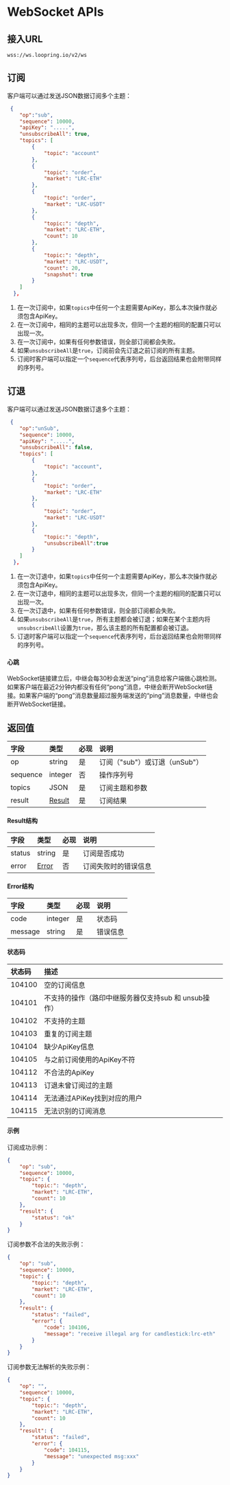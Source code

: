# WebSocket APIs

## 接入URL

```
wss://ws.loopring.io/v2/ws
```

## 订阅
客户端可以通过发送JSON数据订阅多个主题：

```JSON
 {
    "op":"sub",
    "sequence": 10000,
    "apiKey": ".....",
    "unsubscribeAll": true,
    "topics": [
        {
            "topic": "account"
        },
        {
            "topic": "order",
            "market": "LRC-ETH"
        },
        {
            "topic": "order",
            "market": "LRC-USDT"
        },
        {
            "topic:": "depth",
            "market": "LRC-ETH",
            "count": 10
        },
        {
            "topic:": "depth",
            "market": "LRC-USDT",
            "count": 20,
            "snapshot": true
        }
    ]
  },
```


1. 在一次订阅中，如果`topics`中任何一个主题需要ApiKey，那么本次操作就必须包含ApiKey。
1. 在一次订阅中，相同的主题可以出现多次，但同一个主题的相同的配置只可以出现一次。
1. 在一次订阅中，如果有任何参数错误，则全部订阅都会失败。
1. 如果`unsubscribeAll`是`true`，订阅前会先订退之前订阅的所有主题。
1. 订阅时客户端可以指定一个`sequence`代表序列号，后台返回结果也会附带同样的序列号。



## 订退
客户端可以通过发送JSON数据订退多个主题：

```JSON
 {
    "op":"unSub",
    "sequence": 10000,
    "apiKey": ".....",
    "unsubscribeAll": false,
    "topics": [
        {
            "topic": "account",
        },
        {
            "topic": "order",
            "market": "LRC-ETH"
        },
        {
            "topic": "order",
            "market": "LRC-USDT"
        },
        {
            "topic:": "depth",
            "unsubscribeAll":true
        }
    ]
  },
```


1. 在一次订退中，如果`topics`中任何一个主题需要ApiKey，那么本次操作就必须包含ApiKey。
1. 在一次订退中，相同的主题可以出现多次，但同一个主题的相同的配置只可以出现一次。
1. 在一次订退中，如果有任何参数错误，则全部订阅都会失败。
1. 如果`unsubscribeAll`是`true`，所有主题都会被订退；如果在某个主题内将`unsubscribeAll`设置为`true`，那么该主题的所有配置都会被订退。
1. 订退时客户端可以指定一个`sequence`代表序列号，后台返回结果也会附带同样的序列号。

#### 心跳

WebSocket链接建立后，中继会每30秒会发送“ping”消息给客户端做心跳检测。如果客户端在最近2分钟内都没有任何“pong”消息，中继会断开WebSocket链接。如果客户端的“pong”消息数量超过服务端发送的“ping”消息数量，中继也会断开WebSocket链接。


## 返回值

|  字段  |     类型     | 必现 |               说明               |      
| :---- | :---------- | :------ | :------------------------------ |
|   op   |    string    |    是    |         订阅（"sub"）或订退（unSub"）         |    
|   sequence   |    integer    |    否    |        操作序列号        |   
| topics |   JSON  |    是    |             订阅主题和参数            | 
| result |    [Result](#result)   |    是    |             订阅结果             |            


####  <span id="result">Result结构</span>

|  字段  |      类型       | 必现 |         说明         | 
| :---- | :------------- | :------ | :------------------ |
| status |     string      |    是    |     订阅是否成功     | 
| error  | [Error](#error) |    否    | 订阅失败时的错误信息 | 

####   <span id="error">Error结构</span>

|  字段   |  类型   | 必现 |   说明   |     
| :----- | :----- | :------ | :------ | 
|  code   | integer |    是    |  状态码  |  
| message | string  |    是    | 错误信息 | 

#### 状态码

| **状态码** |                         描述                         |
| :-------- | :-------------------------------------------------- |
|   104100   |                     空的订阅信息                     |
|   104101   | 不支持的操作（路印中继服务器仅支持sub 和 unsub操作） |
|   104102   |                     不支持的主题                     |
|   104103   |                    重复的订阅主题                    |
|   104104   |                    缺少ApiKey信息                    |
|   104105   |              与之前订阅使用的ApiKey不符              |
|   104112   |                    不合法的ApiKey                    |
|   104113   |               订退未曾订阅过的主题               |
|   104114   |             无法通过APiKey找到对应的用户             |
|   104115   |                  无法识别的订阅消息                  |

#### 示例

订阅成功示例：

```json
{
    "op": "sub",
    "sequence": 10000,
    "topic": {
        "topic:": "depth",
        "market": "LRC-ETH",
        "count": 10
    },
    "result": {
        "status": "ok"
    }
}
```

订阅参数不合法的失败示例：

```json
{
    "op": "sub",
    "sequence": 10000,
    "topic": {
        "topic:": "depth",
        "market": "LRC-ETH",
        "count": 10
    },
    "result": {
        "status": "failed",
        "error": {
            "code": 104106,
            "message": "receive illegal arg for candlestick:lrc-eth"
        }
    }
}
```

订阅参数无法解析的失败示例：

```json
{
    "op": "",
    "sequence": 10000,
    "topic": {
        "topic:": "depth",
        "market": "LRC-ETH",
        "count": 10
    },
    "result": {
        "status": "failed",
        "error": {
            "code": 104115,
            "message": "unexpected msg:xxx"
        }
    }
}
```

